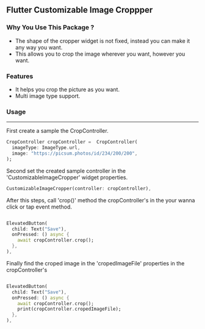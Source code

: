 ## Flutter Customizable Image Croppper

### Why You Use This Package ?

- The shape of the cropper widget is not fixed, instead you can make it any way you want.
- This allows you to crop the image wherever you want, however you want.

### Features

- It helps you crop the picture as you want.
- Multi image type support.

### Usage

---

First create a sample the CropController.

```dart
CropController cropController =  CropController(
  imageType: ImageType.url,
  image: "https://picsum.photos/id/234/200/200",
);
```

Second set the created sample controller in the 'CustomizableImageCropper' widget properties.

```dart
CustomizableImageCropper(controller: cropController),
```

After this steps, call 'crop()' method the cropController's in the your wanna click or tap event method.

```dart

ElevatedButton(
  child: Text("Save"),
  onPressed: () async {
    await cropController.crop();
  },
),

```

Finally find the croped image in the 'cropedImageFile' properties in the cropController's

```dart

ElevatedButton(
  child: Text("Save"),
  onPressed: () async {
    await cropController.crop();
    print(cropController.cropedImageFile);
  },
),

```

